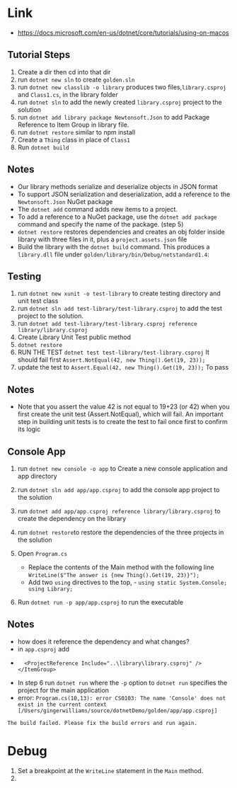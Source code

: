 # Link

-   https://docs.microsoft.com/en-us/dotnet/core/tutorials/using-on-macos

## Tutorial Steps

1. Create a dir then cd into that dir
2. run `dotnet new sln` to create `golden.sln`
3. run `dotnet new classlib -o library` produces two files,`library.csproj` and `Class1.cs`, in the library folder
4. run `dotnet sln` to add the newly created `library.csproj` project to the solution
5. run `dotnet add library package Newtonsoft.Json` to add Package Reference to Item Group in library file.
6. run `dotnet restore` similar to npm install
7. Create a `Thing` class in place of `Class1`
8. Run `dotnet build`

## Notes

-   Our library methods serialize and deserialize objects in JSON format
-   To support JSON serialization and deserialization, add a reference to the `Newtonsoft.Json` NuGet package
-   The `dotnet add` command adds new items to a project.
-   To add a reference to a NuGet package, use the `dotnet add package` command and specify the name of the package. (step 5)
-   `dotnet restore` restores dependencies and creates an obj folder inside library with three files in it, plus a `project.assets.json` file
-   Build the library with the `dotnet build` command. This produces a `library.dll` file under `golden/library/bin/Debug/netstandard1.4`:

## Testing

1. run `dotnet new xunit -o test-library` to create testing directory and unit test class
2. run `dotnet sln add test-library/test-library.csproj` to add the test project to the solution.
3. run `dotnet add test-library/test-library.csproj reference library/library.csproj`
4. Create Library Unit Test public method
5. `dotnet restore`
6. RUN THE TEST `dotnet test test-library/test-library.csproj` It should fail first `Assert.NotEqual(42, new Thing().Get(19, 23));`
7. update the test to `Assert.Equal(42, new Thing().Get(19, 23));` To pass

## Notes

-   Note that you assert the value 42 is not equal to 19+23 (or 42) when you first create the unit test (Assert.NotEqual), which will fail. An important step in building unit tests is to create the test to fail once first to confirm its logic

## Console App

1. run `dotnet new console -o app` to Create a new console application and app directory
2. run `dotnet sln add app/app.csproj` to add the console app project to the solution
3. run `dotnet add app/app.csproj reference library/library.csproj` to create the dependency on the library
4. run `dotnet restore`to restore the dependencies of the three projects in the solution
5. Open `Program.cs`

    - Replace the contents of the Main method with the following line `WriteLine($"The answer is {new Thing().Get(19, 23)}");`
    - Add two `using` directives to the top, - `using static System.Console; using Library;`

6. Run `dotnet run -p app/app.csproj` to run the executable

## Notes

-   how does it reference the dependency and what changes?
-   in `app.csproj` add
-   ```<ItemGroup>
      <ProjectReference Include="..\library\library.csproj" />
    </ItemGroup>
    ```
-   In step 6 run `dotnet run` where the `-p` option to `dotnet run` specifies the project for the main application
-   error: `Program.cs(10,13): error CS0103: The name 'Console' does not exist in the current context [/Users/gingerwilliams/source/dotnetDemo/golden/app/app.csproj]`

`The build failed. Please fix the build errors and run again.`

# Debug

1. Set a breakpoint at the `WriteLine` statement in the `Main` method.
2.
